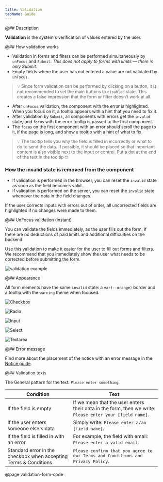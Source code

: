 ```yaml
---
title: Validation
tabName: Guide
---
```


@## Description

**Validation** is the system's verification of values entered by the user.

@## How validation works

- Validation in forms and filters can be performed simultaneously by `unFocus` and `Submit`. _This does not apply to forms with limits — there is only Submit._
- Empty fields where the user has not entered a value are not validated by `unFocus`.

> 💡 Since form validation can be performed by clicking on a button, it is not recommended to set the main buttons to `disabled` state. This creates a false impression that the form or filter doesn't work at all.

- After `unFocus` validation, the component with the error is highlighted. When you focus on it, a tooltip appears with a hint that you need to fix it.
- After validation by `Submit`, all components with errors get the `invalid` state, and `focus` with the error tooltip is passed to the first component.
- The `focus` on the first component with an error should scroll the page to it, if the page is long, and show a tooltip with a hint of what to fix.

> 💡 The tooltip tells you why the field is filled in incorrectly or what to do to send the data. If possible, it should be placed so that important content is also visible next to the input or control. Put a dot at the end of the text in the tooltip 🤓

### How the invalid state is removed from the component

- If validation is performed in the browser, you can reset the `invalid` state as soon as the field becomes valid.
- If validation is performed on the server, you can reset the `invalid` state whenever the data in the field changes.

If the user corrects inputs with errors out of order, all uncorrected fields are highlighted if no changes were made to them.

@## UnFocus validation (instant)

You can validate the fields immediately, as the user fills out the form, if there are no deductions of paid limits and additional difficulties on the backend.

Use this validation to make it easier for the user to fill out forms and filters. We recommend that you immediately show the user what needs to be corrected before submitting the form.

![validation example](static/immediate-validation.png)

@## Appearance

All form elements have the same `invalid` state: a `var(--orange)` border and a tooltip with the `warning` theme when focused.

![Checkbox](./static/checkbox-validation.png)

![Radio](./static/radio-validation.png)

![Input](./static/input-validation.png)

![Select](./static/select-validation.png)

![Textarea](./static/textarea-validation.png)

@## Error message

Find more about the placement of the notice with an error message in the [Notice guide](/components/notice/).

@## Validation texts

The General pattern for the text: `Please enter something`.

| Condition                                                        | Text                                                                                                     |
| ---------------------------------------------------------------- | -------------------------------------------------------------------------------------------------------- |
| If the field is empty                                            | If we mean that the user enters their data in the form, then we write: `Please enter your [field name]`. |
| If the user enters someone else's data                           | Simply write: `Please enter a/an [field name]`.                                                          |
| If the field is filled in with an error                          | For example, the field with email: `Please enter a valid email`.                                         |
| Standard error in the checkbox when accepting Terms & Conditions | `Please confirm that you agree to our Terms and Conditions and Privacy Policy`.                          |

@page validation-form-code
